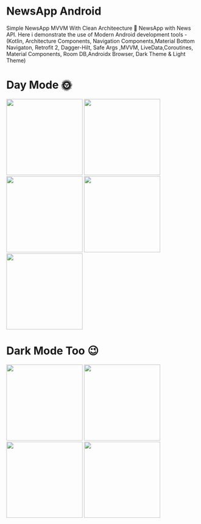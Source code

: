 # NewsApp Android
Simple NewsApp MVVM With Clean Architeecture
📰 NewsApp with News API. Here i demonstrate the use of Modern Android 
development tools - (Kotlin, Architecture Components,
Navigation Components,Material Bottom Navigaton,
Retrofit 2, Dagger-Hilt, Safe Args ,MVVM,
LiveData,Coroutines, Material Components, Room DB,Androidx Browser,
Dark Theme & Light Theme)

# Day Mode 🌞
<p float="left">

 <img src="https://user-images.githubusercontent.com/25154589/124358832-bb65e680-dc3f-11eb-87a1-eec094f2f7f6.png" width="200" />

 <img src="https://user-images.githubusercontent.com/25154589/124358866-e05a5980-dc3f-11eb-9006-a235a27cc03a.png" width="200" />
 
 <img src="https://user-images.githubusercontent.com/25154589/124358930-37f8c500-dc40-11eb-9721-fb1421fbeb96.png" width="200" />
 
 <img src="https://user-images.githubusercontent.com/25154589/124358947-4d6def00-dc40-11eb-9703-8e361b968fb6.png" width="200" />
 
 <img src="https://user-images.githubusercontent.com/25154589/124357983-cae33080-dc3b-11eb-9a1b-97ae39c41af4.png" width="200" />
 
</p>

# Dark Mode Too 😉
<p float="left">
  <img src="https://user-images.githubusercontent.com/25154589/124359260-ccaff280-dc41-11eb-879b-855cb719e01e.png" width="200" />

  <img src="https://user-images.githubusercontent.com/25154589/124359705-b73bc800-dc43-11eb-8f80-74f490e0568a.png" width="200" />

  <img src="https://user-images.githubusercontent.com/25154589/124359624-675d0100-dc43-11eb-93ad-4e9103ef6c55.png" width="200" />
 
  <img src="https://user-images.githubusercontent.com/25154589/124359741-e94d2a00-dc43-11eb-8d0b-96791385dfb9.png" width="200" />

 </p>




